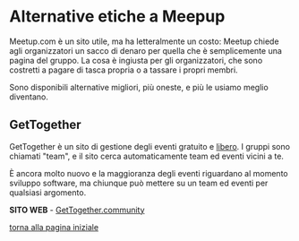 # Alternative etiche a Meepup

Meetup.com è un sito utile, ma ha letteralmente un costo: Meetup chiede agli organizzatori un sacco di denaro per quella che è semplicemente una pagina del gruppo.
La cosa è ingiusta per gli organizzatori, che sono costretti a pagare di tasca propria o a tassare i propri membri.

Sono disponibili alternative migliori, più oneste, e più le usiamo meglio diventano.

## GetTogether

GetTogether è un sito di gestione degli eventi gratuito e [libero](https://switching.social/what-is-open-source-software/).
I gruppi sono chiamati "team", e il sito cerca automaticamente team ed eventi vicini a te.

È ancora molto nuovo e la maggioranza degli eventi riguardano al momento sviluppo software, ma chiunque può mettere su un team ed eventi per qualsiasi argomento.

**SITO WEB** - [GetTogether.community](https://gettogether.community/)

[torna alla pagina iniziale](index)
